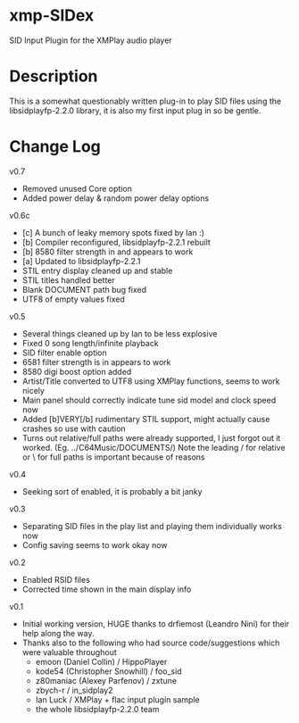# xmp-SIDex
SID Input Plugin for the XMPlay audio player

# Description
This is a somewhat questionably written plug-in to play SID files using the libsidplayfp-2.2.0 library, it is also my first input plug in so be gentle.

# Change Log
v0.7
- Removed unused Core option
- Added power delay & random power delay options

v0.6c
- [c] A bunch of leaky memory spots fixed by Ian :)
- [b] Compiler reconfigured, libsidplayfp-2.2.1 rebuilt
- [b] 8580 filter strength in and appears to work
- [a] Updated to libsidplayfp-2.2.1
- STIL entry display cleaned up and stable
- STIL titles handled better
- Blank DOCUMENT path bug fixed
- UTF8 of empty values fixed

v0.5
- Several things cleaned up by Ian to be less explosive
- Fixed 0 song length/infinite playback
- SID filter enable option
- 6581 filter strength is in appears to work
- 8580 digi boost option added
- Artist/Title converted to UTF8 using XMPlay functions, seems to work nicely
- Main panel should correctly indicate tune sid model and clock speed now
- Added [b]VERY[/b] rudimentary STIL support, might actually cause crashes so use with caution
- Turns out relative/full paths were already supported, I just forgot out it worked. (Eg. ../C64Music/DOCUMENTS/) 
     Note the leading / for relative or \ for full paths is important because of reasons
     
v0.4
- Seeking sort of enabled, it is probably a bit janky

v0.3
- Separating SID files in the play list and playing them individually works now
- Config saving seems to work okay now

v0.2
- Enabled RSID files
- Corrected time shown in the main display info

v0.1
- Initial working version, HUGE thanks to drfiemost (Leandro Nini) for their help along the way.
- Thanks also to the following who had source code/suggestions which were valuable throughout
	* emoon (Daniel Collin) / HippoPlayer
	* kode54 (Christopher Snowhill) / foo_sid
	* z80maniac (Alexey Parfenov) / zxtune
	* zbych-r / in_sidplay2
	* Ian Luck / XMPlay + flac input plugin sample
	* the whole libsidplayfp-2.2.0 team
